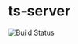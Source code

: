 # ts-server

[![Build Status](https://travis-ci.com/bassaer/ts-server.svg?branch=master)](https://travis-ci.com/bassaer/ts-server)

